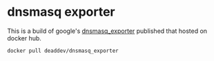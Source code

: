 # dnsmasq exporter

This is a build of google's [dnsmasq_exporter](https://github.com/google/dnsmasq_exporter) published that hosted on docker hub.


```bash
docker pull deaddev/dnsmasq_exporter
```
